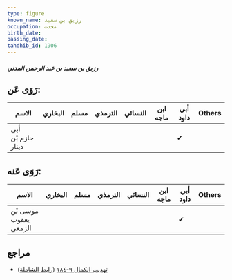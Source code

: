 ```yaml
---
type: figure
known_name: رزيق بن سعيد
occupation: محدث
birth_date:
passing_date:
tahdhib_id: 1906
---
```

##### رزيق بن سعيد بن عبد الرحمن المدني

## رَوَى عَن:
| الاسم              | البخاري | مسلم | الترمذي | النسائي | ابن ماجه | أبي داود | Others |
| ------------------ | ------- | ---- | ------- | ------- | -------- | -------- | ------ |
| أبي حازم بْن دينار |         |      |         |         |          | ✔        |        |
## رَوَى عَنه:
| الاسم                 | البخاري | مسلم | الترمذي | النسائي | ابن ماجه | أبي داود | Others |
| --------------------- | ------- | ---- | ------- | ------- | -------- | -------- | ------ |
| موسى بْن يعقوب الزمعي |         |      |         |         |          | ✔        |        |
## مراجع
- [تهذيب الكمال ٩-١٨٤](obsidian://open?vault=Tahdhib-al-Kamal&file=Figures/١٩٠٦-رزيق%20بن%20سعيد%20بن%20عبد%20الرحمن%20المدني) ([رابط الشاملة](https://shamela.ws/book/3722/4424))